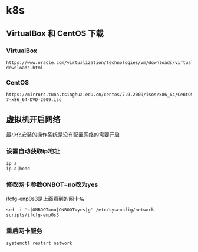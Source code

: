 # k8s

## VirtualBox 和 CentOS 下载
### VirtualBox
```code
https://www.oracle.com/virtualization/technologies/vm/downloads/virtualbox-downloads.html
```
### CentOS
```code
https://mirrors.tuna.tsinghua.edu.cn/centos/7.9.2009/isos/x86_64/CentOS-7-x86_64-DVD-2009.iso
```

## 虚拟机开启网络
最小化安装的操作系统是没有配置网络的需要开启
### 设置自动获取ip地址
```code
ip a 
ip a|head
```
### 修改网卡参数ONBOT=no改为yes
ifcfg-enp0s3是上面看到的网卡名
```code
sed -i 's|ONBOOT=no|ONBOOT=yes|g' /etc/sysconfig/network-scripts/ifcfg-enp0s3
```
### 重启网卡服务
```code
systemctl restart network
```
